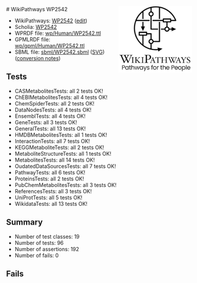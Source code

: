 <img style="float: right; width: 200px" src="../logo.png" />
# WikiPathways WP2542

* WikiPathways: [WP2542](https://www.wikipathways.org/instance/WP2542) ([edit](https://identifiers.org/wikipathways:WP2542))
* Scholia: [WP2542](https://scholia.toolforge.org/wikipathways/WP2542)
* WPRDF file: [wp/Human/WP2542.ttl](../wp/Human/WP2542.ttl)
* GPMLRDF file: [wp/gpml/Human/WP2542.ttl](../wp/gpml/Human/WP2542.ttl)
* SBML file: [sbml/WP2542.sbml](../sbml/WP2542.sbml) ([SVG](../sbml/WP2542.svg)) ([conversion notes](../sbml/WP2542.txt))

## Tests
* CASMetabolitesTests: all 2 tests OK!
* ChEBIMetabolitesTests: all 4 tests OK!
* ChemSpiderTests: all 2 tests OK!
* DataNodesTests: all 4 tests OK!
* EnsemblTests: all 4 tests OK!
* GeneTests: all 3 tests OK!
* GeneralTests: all 13 tests OK!
* HMDBMetabolitesTests: all 1 tests OK!
* InteractionTests: all 7 tests OK!
* KEGGMetaboliteTests: all 2 tests OK!
* MetaboliteStructureTests: all 1 tests OK!
* MetabolitesTests: all 14 tests OK!
* OudatedDataSourcesTests: all 7 tests OK!
* PathwayTests: all 6 tests OK!
* ProteinsTests: all 2 tests OK!
* PubChemMetabolitesTests: all 3 tests OK!
* ReferencesTests: all 3 tests OK!
* UniProtTests: all 5 tests OK!
* WikidataTests: all 13 tests OK!


## Summary

* Number of test classes: 19
* Number of tests: 96
* Number of assertions: 192
* Number of fails: 0

## Fails

